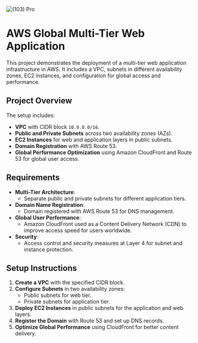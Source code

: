 
![(103) Pro](https://github.com/user-attachments/assets/7fa6861c-a7f6-470a-9c31-b9f26a293f91)

# AWS Global Multi-Tier Web Application

This project demonstrates the deployment of a multi-tier web application infrastructure in AWS. It includes a VPC, subnets in different availability zones, EC2 instances, and configuration for global access and performance.

## Project Overview

The setup includes:
- **VPC** with CIDR block `10.0.0.0/16`.
- **Public and Private Subnets** across two availability zones (AZs).
- **EC2 Instances** for web and application layers in public subnets.
- **Domain Registration** with AWS Route 53.
- **Global Performance Optimization** using Amazon CloudFront and Route 53 for global user access.

## Requirements

- **Multi-Tier Architecture**:
  - Separate public and private subnets for different application tiers.
- **Domain Name Registration**:
  - Domain registered with AWS Route 53 for DNS management.
- **Global User Performance**:
  - Amazon CloudFront used as a Content Delivery Network (CDN) to improve access speed for users worldwide.
- **Security**:
  - Access control and security measures at Layer 4 for subnet and instance protection.

## Setup Instructions

1. **Create a VPC** with the specified CIDR block.
2. **Configure Subnets** in two availability zones:
   - Public subnets for web tier.
   - Private subnets for application tier.
3. **Deploy EC2 Instances** in public subnets for the application and web layers.
4. **Register the Domain** with Route 53 and set up DNS records.
5. **Optimize Global Performance** using CloudFront for better content delivery.

